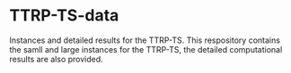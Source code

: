 # TTRP-TS-data
Instances and detailed results for the TTRP-TS. This respository contains the samll and large instances for the TTRP-TS, the detailed computational results are also provided.


